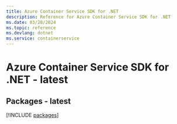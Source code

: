 ```yaml
---
title: Azure Container Service SDK for .NET
description: Reference for Azure Container Service SDK for .NET
ms.date: 03/28/2024
ms.topic: reference
ms.devlang: dotnet
ms.service: containerservice
---
```

# Azure Container Service SDK for .NET - latest
## Packages - latest
[!INCLUDE [packages](container-service-index.md)]